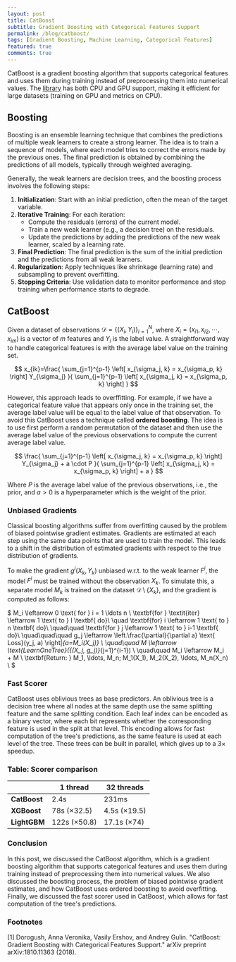 ```yaml
---
layout: post
title: CatBoost
subtitle: Gradient Boosting with Categorical Features Support
permalink: /blog/catboost/
tags: [Gradient Boosting, Machine Learning, Categorical Features]
featured: true
comments: true
---
```


CatBoost is a gradient boosting algorithm that supports categorical features and uses them during training instead of preprocessing them into numerical values. The [library](https://github.com/catboost/catboost) has both CPU and GPU support, making it efficient for large datasets (training on GPU and metrics on CPU).

## Boosting

Boosting is an ensemble learning technique that combines the predictions of multiple weak learners to create a strong learner. The idea is to train a sequence of models, where each model tries to correct the errors made by the previous ones. The final prediction is obtained by combining the predictions of all models, typically through weighted averaging.

Generally, the weak learners are decision trees, and the boosting process involves the following steps:

1. **Initialization**: Start with an initial prediction, often the mean of the target variable.
2. **Iterative Training**: For each iteration:
   - Compute the residuals (errors) of the current model.
   - Train a new weak learner (e.g., a decision tree) on the residuals.
   - Update the predictions by adding the predictions of the new weak learner, scaled by a learning rate.
3. **Final Prediction**: The final prediction is the sum of the initial prediction and the predictions from all weak learners.
4. **Regularization**: Apply techniques like shrinkage (learning rate) and subsampling to prevent overfitting.
5. **Stopping Criteria**: Use validation data to monitor performance and stop training when performance starts to degrade.

## CatBoost

Given a dataset of observations $\mathcal{D} = \{(X_i, Y_i)\}_{i=1}^N$, where $X_i = (x_{i1}, x_{i2}, \cdots, x_{im})$ is a vector of $m$ features and $Y_i$ is the label value. A straightforward way to handle categorical features is with the average label value on the training set.

$$
x_{ik}=\frac{
    \sum_{j=1}^{p-1} \left[ x_{\sigma_j, k} = x_{\sigma_p, k} \right] Y_{\sigma_j}
}{
    \sum_{j=1}^{p-1} \left[ x_{\sigma_j, k} = x_{\sigma_p, k} \right]
}
$$

However, this approach leads to overffitting. For example, if we have a categorical feature value that appears only once in the training set, the average label value will be equal to the label value of that observation. To avoid this CatBoost uses a technique called **ordered boosting**. The idea is to use first perform a random permutation of the dataset and then use the average label value of the previous observations to compute the current average label value.

$$
\frac{
    \sum_{j=1}^{p-1} \left[ x_{\sigma_j, k} = x_{\sigma_p, k} \right] Y_{\sigma_j} + a \cdot P
}{
    \sum_{j=1}^{p-1} \left[ x_{\sigma_j, k} = x_{\sigma_p, k} \right] + a
}
$$

Where $P$ is the average label value of the previous observations, i.e., the prior, and $a>0$ is a hyperparameter which is the weight of the prior.

### Unbiased Gradients

Classical boosting algorithms suffer from overfitting caused by the problem of biased pointwise gradient estimates. Gradients are estimated at each step using the same data points that are used to train the model. This leads to a shift in the distribution of estimated gradients with respect to the true distribution of gradients.

To make the gradient $g^i(X_k, Y_k)$ unbiased w.r.t. to the weak learner $F^i$, the model $F^i$ must be trained without the observation $X_k$. To simulate this, a separate model $M_k$ is trained on the dataset $\mathcal{D} \setminus \{X_k\}$, and the gradient is computed as follows:

$
M_i \leftarrow 0 \text{ for }  i = 1 \ldots n \\
\textbf{for } \textit{iter} \leftarrow 1 \text{ to } I \textbf{ do}\\
\quad \textbf{for} i \leftarrow 1 \text{ to } n \textbf{ do}\\
\quad\quad \textbf{for } j \leftarrow 1 \text{ to } i-1 \textbf{ do}\\
\quad\quad\quad g_j \leftarrow \left.\frac{\partial}{\partial a} \text{ Loss}(y_j, a) \right|_{a=M_i(X_j)} \\
\quad\quad M \leftarrow \text{LearnOneTree}(\{(X_j, g_j)\}_{j=1}^{i-1}) \\
\quad\quad M_i \leftarrow M_i + M \\
\textbf{Return: } M_1, \ldots, M_n; M_1(X_1), M_2(X_2), \ldots, M_n(X_n) \\
$

### Fast Scorer

CatBoost uses oblivious trees as base predictors. An oblivious tree is a decision tree where all nodes at the same depth use the same splitting feature and the same splitting condition. Each leaf index can be encoded as a binary vector, where each bit represents whether the corresponding feature is used in the split at that level. This encoding allows for fast computation of the tree's predictions, as the same feature is used at each level of the tree. These trees can be built in parallel, which gives up to a $3\times$ speedup.

### Table: Scorer comparison

|              | 1 thread     | 32 threads   |
| ------------ | ------------ | ------------ |
| **CatBoost** | 2.4s         | 231ms        |
| **XGBoost**  | 78s (×32.5)  | 4.5s (×19.5) |
| **LightGBM** | 122s (×50.8) | 17.1s (×74)  |

### Conclusion

In this post, we discussed the CatBoost algorithm, which is a gradient boosting algorithm that supports categorical features and uses them during training instead of preprocessing them into numerical values. We also discussed the boosting process, the problem of biased pointwise gradient estimates, and how CatBoost uses ordered boosting to avoid overfitting. Finally, we discussed the fast scorer used in CatBoost, which allows for fast computation of the tree's predictions.

### Footnotes

<a name="paper">[1]</a> Dorogush, Anna Veronika, Vasily Ershov, and Andrey Gulin. "CatBoost: Gradient Boosting with Categorical Features Support." arXiv preprint arXiv:1810.11363 (2018).

$$
$$
